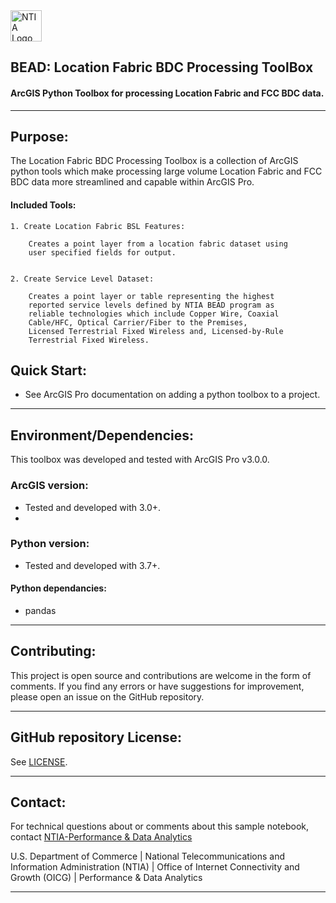 <img src="https://www.ntia.gov/themes/custom/ntia_uswds//img/NTIAlogo-official.svg" alt="NTIA Logo" width="50em" align="center">

## BEAD: Location Fabric BDC Processing ToolBox

#### ArcGIS Python Toolbox for processing Location Fabric and FCC BDC data.

---

## Purpose:

The Location Fabric BDC Processing Toolbox is a collection of ArcGIS python tools which make processing large volume Location Fabric and FCC BDC data more streamlined and capable within ArcGIS Pro.

#### Included Tools:

    1. Create Location Fabric BSL Features:
        
        Creates a point layer from a location fabric dataset using
        user specified fields for output.
        

    2. Create Service Level Dataset:
        
        Creates a point layer or table representing the highest
        reported service levels defined by NTIA BEAD program as
        reliable technologies which include Copper Wire, Coaxial
        Cable/HFC, Optical Carrier/Fiber to the Premises,
        Licensed Terrestrial Fixed Wireless and, Licensed-by-Rule
        Terrestrial Fixed Wireless.


## Quick Start:

   - See ArcGIS Pro documentation on adding a python toolbox to a project.
---

## Environment/Dependencies:

This toolbox was developed and tested with ArcGIS Pro v3.0.0. 

### ArcGIS version:
   - Tested and developed with 3.0+.
   - 
### Python version:
   - Tested and developed with 3.7+.
     
#### Python dependancies:
   - pandas

---

## Contributing:

This project is open source and contributions are welcome in the form of comments. 
If you find any errors or have suggestions for improvement, please open an issue on the GitHub repository.

---

## GitHub repository License:

See [LICENSE](./LICENSE.md).

---

## Contact:

For technical questions about or comments about this sample notebook, contact [NTIA-Performance & Data Analytics](mailto:nbam@ntia.gov)


U.S. Department of Commerce | National Telecommunications and Information Administration (NTIA) | Office of Internet Connectivity and Growth (OICG) | Performance & Data Analytics 

---
